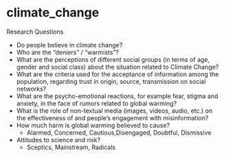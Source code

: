 # climate_change

Research Questions

* Do people believe in climate change?
* Who are the “deniers” / “warmists”?
* What are the perceptions of different social groups (in terms of age, gender and social class) about the situation related to Climate Change?
* What are the criteria used for the acceptance of information among the population, regarding trust in origin, source, transmission on social networks?
* What are the psycho-emotional reactions, for example fear, stigma and anxiety, in the face of rumors related to global warming?
* What is the role of non-textual media (images, videos, audio, etc.) on the effectiveness of and people’s engagement with misinformation?
* How much harm is global warming believed to cause?
  * Alarmed, Concerned, Cautious,Disengaged, Doubtful, Dismissive
* Attitudes to science and risk?
  * Sceptics, Mainstream, Radicals
